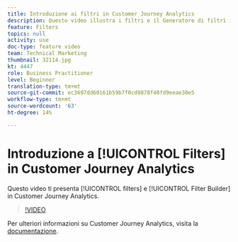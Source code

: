 ```yaml
---
title: Introduzione ai filtri in Customer Journey Analytics
description: Questo video illustra i filtri e il Generatore di filtri in Adobe Customer Journey Analytics.
feature: Filters
topics: null
activity: use
doc-type: feature video
team: Technical Marketing
thumbnail: 32114.jpg
kt: 4447
role: Business Practitioner
level: Beginner
translation-type: tm+mt
source-git-commit: ec3697dd60161b59b7f0cd9878f40fd9eeae30e5
workflow-type: tm+mt
source-wordcount: '63'
ht-degree: 14%

---
```



# Introduzione a [!UICONTROL Filters] in Customer Journey Analytics

Questo video ti presenta [!UICONTROL filters] e [!UICONTROL Filter Builder] in Customer Journey Analytics.

>[!VIDEO](https://video.tv.adobe.com/v/32114/?quality=12)

Per ulteriori informazioni su Customer Journey Analytics, visita la [documentazione](https://docs.adobe.com/content/help/it-IT/analytics-platform/using/cja-landing.html).
